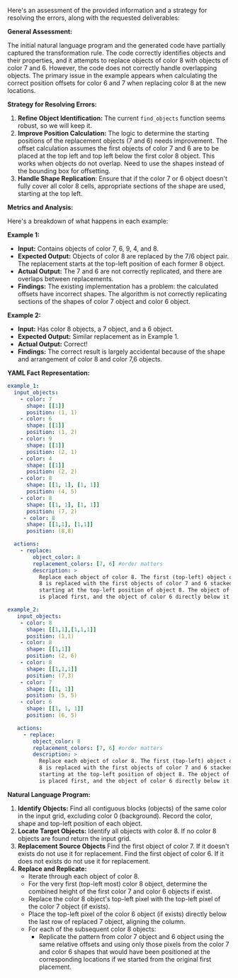 Here's an assessment of the provided information and a strategy for resolving the errors, along with the requested deliverables:

**General Assessment:**

The initial natural language program and the generated code have partially captured the transformation rule. The code correctly identifies objects and their properties, and it attempts to replace objects of color 8 with objects of color 7 and 6. However, the code does not correctly handle overlapping objects. The primary issue in the example appears when calculating the correct position offsets for color 6 and 7 when replacing color 8 at the new locations.

**Strategy for Resolving Errors:**

1.  **Refine Object Identification:** The current `find_objects` function seems robust, so we will keep it.
2.  **Improve Position Calculation:** The logic to determine the starting positions of the replacement objects (7 and 6) needs improvement. The offset calculation assumes the first objects of color 7 and 6 are to be placed at the top left and top left below the first color 8 object. This works when objects do not overlap. Need to use the shapes instead of the bounding box for offsetting.
3.  **Handle Shape Replication**: Ensure that if the color 7 or 6 object doesn't fully cover all color 8 cells, appropriate sections of the shape are used, starting at the top left.

**Metrics and Analysis:**

Here's a breakdown of what happens in each example:

**Example 1:**

*   **Input:** Contains objects of color 7, 6, 9, 4, and 8.
*   **Expected Output:** Objects of color 8 are replaced by the 7/6 object pair. The replacement starts at the top-left position of each former 8 object.
*   **Actual Output:** The 7 and 6 are not correctly replicated, and there are overlaps between replacements.
* **Findings:**
    The existing implementation has a problem: the calculated offsets have incorrect shapes. The algorithm is not correctly replicating sections of the shapes of color 7 object and color 6 object.

**Example 2:**

*   **Input:** Has color 8 objects, a 7 object, and a 6 object.
*   **Expected Output:** Similar replacement as in Example 1.
*   **Actual Output:** Correct!
* **Findings:**
   The correct result is largely accidental because of the shape and arrangement of color 8 and color 7,6 objects.

**YAML Fact Representation:**

```yaml
example_1:
  input_objects:
    - color: 7
      shape: [[1]]
      position: (1, 1)
    - color: 6
      shape: [[1]]
      position: (1, 2)
    - color: 9
      shape: [[1]]
      position: (2, 1)
    - color: 4
      shape: [[1]]
      position: (2, 2)
    - color: 8
      shape: [[1, 1], [1, 1]]
      position: (4, 5)
    - color: 8
      shape: [[1, 1], [1, 1]]
      position: (7, 2)
     - color: 8
      shape: [[1,1], [1,1]]
      position: (8,8)

  actions:
    - replace:
        object_color: 8
        replacement_colors: [7, 6] #order matters
        description: >
          Replace each object of color 8. The first (top-left) object of color
          8 is replaced with the first objects of color 7 and 6 stacked vertically,
          starting at the top-left position of object 8. The object of color 7
          is placed first, and the object of color 6 directly below it. This combination is then replicated to replace all other color 8 objects.

example_2:
   input_objects:
    - color: 8
      shape: [[1,1],[1,1,1]]
      position: (1,1)
    - color: 8
      shape: [[1,1]]
      position: (2, 6)
    - color: 8
      shape: [[1,1,1]]
      position: (7,3)
    - color: 7
      shape: [[1, 1]]
      position: (5, 5)
    - color: 6
      shape: [[1, 1, 1]]
      position: (6, 5)

   actions:
     - replace:
        object_color: 8
        replacement_colors: [7, 6] #order matters
        description: >
          Replace each object of color 8. The first (top-left) object of color
          8 is replaced with the first objects of color 7 and 6 stacked vertically,
          starting at the top-left position of object 8. The object of color 7
          is placed first, and the object of color 6 directly below it. This combination is then replicated to replace all other color 8 objects.
```


**Natural Language Program:**

1.  **Identify Objects:** Find all contiguous blocks (objects) of the same color in the input grid, excluding color 0 (background). Record the color, shape and top-left position of each object.
2.  **Locate Target Objects:** Identify all objects with color 8. If no color 8 objects are found return the input grid.
3.  **Replacement Source Objects** Find the first object of color 7. If it doesn't exists do not use it for replacement. Find the first object of color 6. If it does not exists do not use it for replacement.
4.  **Replace and Replicate:**
    *   Iterate through each object of color 8.
    *   For the very first (top-left most) color 8 object, determine the combined height of the first color 7 and color 6 objects if exist.
    *    Replace the color 8 object's top-left pixel with the top-left pixel of the color 7 object (if exists).
    *   Place the top-left pixel of the color 6 object (if exists) directly below the last row of replaced 7 object, aligning the column.
    *   For each of the subsequent color 8 objects:
        * Replicate the pattern from color 7 object and 6 object using the same relative offsets and using only those pixels from the color 7 and color 6 shapes that would have been positioned at the corresponding locations if we started from the original first placement.

